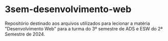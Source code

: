 # 3sem-desenvolvimento-web

Repositório destinado aos arquivos utilizados para lecionar a matéria "Desenvolvimento Web" para a turma do 3º semestre de ADS e ESW do 2ª Semestre de 2024.
